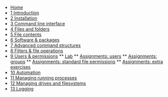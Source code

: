<!-- docs/_sidebar.md -->
* [Home](/)
* [1 Introduction](./01_introduction/01_course.md)
* [2 Installation](./02_installation/01_course.md)
* [3 Command line interface](./03_commandline/01_course.md)
* [4 Files and folders](./04_filesandfolders/01_course.md)
* [5 File contents](./05_filecontents/01_course.md)
* [6 Software & packages](./06_software/01_course.md)
* [7 Advanced command structures](./07_advancedcommands/01_course.md)
* [8 Filters & file operations ](./08_filters/01_course.md)
* [9 Users & permissions](./09_usersandpermissions/01_course.md)
** [Lab](./09_usersandpermissions/02_lab.md)
** [Assignments: users](./09_usersandpermissions/exercises/users/99_exercises.md)
** [Assignments: groups](./09_usersandpermissions/exercises/groups/99_exercises.md)
** [Assignments: standard file permissions](./09_usersandpermissions/exercises/standard_file_permissions/99_exercises.md)
** [Assignments: extra exercises](./09_usersandpermissions/exercises/users_groups_permissions_extra_exercises/99_exercises.md)
* [10 Automation](./10_automation/01_course.md)
* [11 Managing running processes](./11_managingrunningprocesses/01_course.md)
* [12 Managing drives and filesystems](./12_managingdrivesandfilesystems/01_course.md)
* [13 Logging](./13_Logging/01_course.md)
